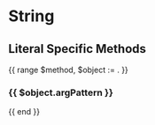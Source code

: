 # String

## Literal Specific Methods
{{ range $method, $object := . }}
### {{ $object.argPattern }}
{{ end }}
